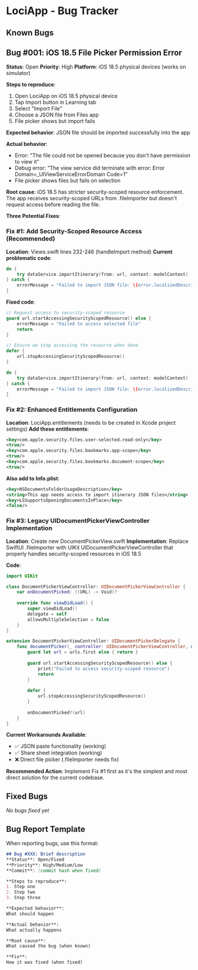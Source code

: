 # LociApp - Bug Tracker

## Known Bugs

## Bug #001: iOS 18.5 File Picker Permission Error
**Status**: Open
**Priority**: High
**Platform**: iOS 18.5 physical devices (works on simulator)

**Steps to reproduce**:
1. Open LociApp on iOS 18.5 physical device
2. Tap Import button in Learning tab
3. Select "Import File" 
4. Choose a JSON file from Files app
5. File picker shows but import fails

**Expected behavior**:
JSON file should be imported successfully into the app

**Actual behavior**:
- Error: "The file could not be opened because you don't have permission to view it"
- Debug error: "The view service did terminate with error: Error Domain=_UIViewServiceErrorDomain Code=1"
- File picker shows files but fails on selection

**Root cause**:
iOS 18.5 has stricter security-scoped resource enforcement. The app receives security-scoped URLs from .fileImporter but doesn't request access before reading the file.

**Three Potential Fixes**:

### Fix #1: Add Security-Scoped Resource Access (Recommended)
**Location**: Views.swift lines 232-246 (handleImport method)
**Current problematic code**:
```swift
do {
    try dataService.importItinerary(from: url, context: modelContext)
} catch {
    errorMessage = "Failed to import JSON file: \(error.localizedDescription)"
}
```

**Fixed code**:
```swift
// Request access to security-scoped resource
guard url.startAccessingSecurityScopedResource() else {
    errorMessage = "Failed to access selected file"
    return
}

// Ensure we stop accessing the resource when done
defer {
    url.stopAccessingSecurityScopedResource()
}

do {
    try dataService.importItinerary(from: url, context: modelContext)
} catch {
    errorMessage = "Failed to import JSON file: \(error.localizedDescription)"
}
```

### Fix #2: Enhanced Entitlements Configuration
**Location**: LociApp.entitlements (needs to be created in Xcode project settings)
**Add these entitlements**:
```xml
<key>com.apple.security.files.user-selected.read-only</key>
<true/>
<key>com.apple.security.files.bookmarks.app-scope</key>
<true/>
<key>com.apple.security.files.bookmarks.document-scope</key>
<true/>
```

**Also add to Info.plist**:
```xml
<key>NSDocumentsFolderUsageDescription</key>
<string>This app needs access to import itinerary JSON files</string>
<key>LSSupportsOpeningDocumentsInPlace</key>
<false/>
```

### Fix #3: Legacy UIDocumentPickerViewController Implementation
**Location**: Create new DocumentPickerView.swift
**Implementation**: Replace SwiftUI .fileImporter with UIKit UIDocumentPickerViewController that properly handles security-scoped resources in iOS 18.5

**Code**:
```swift
import UIKit

class DocumentPickerViewController: UIDocumentPickerViewController {
    var onDocumentPicked: ((URL) -> Void)?
    
    override func viewDidLoad() {
        super.viewDidLoad()
        delegate = self
        allowsMultipleSelection = false
    }
}

extension DocumentPickerViewController: UIDocumentPickerDelegate {
    func documentPicker(_ controller: UIDocumentPickerViewController, didPickDocumentsAt urls: [URL]) {
        guard let url = urls.first else { return }
        
        guard url.startAccessingSecurityScopedResource() else {
            print("Failed to access security-scoped resource")
            return
        }
        
        defer {
            url.stopAccessingSecurityScopedResource()
        }
        
        onDocumentPicked?(url)
    }
}
```

**Current Workarounds Available**:
- ✅ JSON paste functionality (working)
- ✅ Share sheet integration (working) 
- ❌ Direct file picker (.fileImporter needs fix)

**Recommended Action**: 
Implement Fix #1 first as it's the simplest and most direct solution for the current codebase.

## Fixed Bugs

*No bugs fixed yet*

## Bug Report Template

When reporting bugs, use this format:

```markdown
## Bug #XXX: Brief description
**Status**: Open/Fixed
**Priority**: High/Medium/Low
**Commit**: [commit hash when fixed]

**Steps to reproduce**:
1. Step one
2. Step two
3. Step three

**Expected behavior**:
What should happen

**Actual behavior**:
What actually happens

**Root cause**:
What caused the bug (when known)

**Fix**:
How it was fixed (when fixed)
```